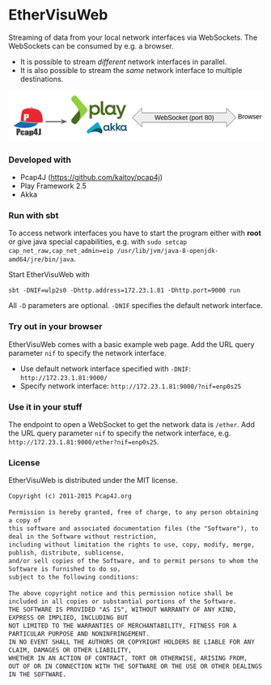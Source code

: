 # EtherVisuWeb

Streaming of data from your local network interfaces via WebSockets. The WebSockets can be consumed by e.g. a browser.
* It is possible to stream _different_ network interfaces in parallel.
* It is also possible to stream the _same_ network interface to multiple destinations.

![Schema](docs/schema.png)

### Developed with
* Pcap4J (https://github.com/kaitoy/pcap4j)
* Play Framework 2.5
* Akka

### Run with sbt

To access network interfaces you have to start the program either with **root** or give java special capabilities, e.g. with `sudo setcap cap_net_raw,cap_net_admin=eip /usr/lib/jvm/java-8-openjdk-amd64/jre/bin/java`.

Start EtherVisuWeb with

    sbt -DNIF=wlp2s0 -Dhttp.address=172.23.1.81 -Dhttp.port=9000 run

All `-D` parameters are optional. `-DNIF` specifies the default network interface. 

### Try out in your browser

EtherVisuWeb comes with a basic example web page. Add the URL query parameter `nif` to specify the network interface.

* Use default network interface specified with `-DNIF`: `http://172.23.1.81:9000/`
* Specify network interface: `http://172.23.1.81:9000/?nif=enp0s25`

### Use it in your stuff

The endpoint to open a WebSocket to get the network data is `/ether`. Add the URL query parameter `nif` to specify the network interface, e.g. `http://172.23.1.81:9000/ether?nif=enp0s25`.

### License

EtherVisuWeb is distributed under the MIT license.

    Copyright (c) 2011-2015 Pcap4J.org

    Permission is hereby granted, free of charge, to any person obtaining a copy of
    this software and associated documentation files (the "Software"), to deal in the Software without restriction,
    including without limitation the rights to use, copy, modify, merge, publish, distribute, sublicense,
    and/or sell copies of the Software, and to permit persons to whom the Software is furnished to do so,
    subject to the following conditions:

    The above copyright notice and this permission notice shall be included in all copies or substantial portions of the Software.
    THE SOFTWARE IS PROVIDED "AS IS", WITHOUT WARRANTY OF ANY KIND, EXPRESS OR IMPLIED, INCLUDING BUT
    NOT LIMITED TO THE WARRANTIES OF MERCHANTABILITY, FITNESS FOR A PARTICULAR PURPOSE AND NONINFRINGEMENT.
    IN NO EVENT SHALL THE AUTHORS OR COPYRIGHT HOLDERS BE LIABLE FOR ANY CLAIM, DAMAGES OR OTHER LIABILITY,
    WHETHER IN AN ACTION OF CONTRACT, TORT OR OTHERWISE, ARISING FROM,
    OUT OF OR IN CONNECTION WITH THE SOFTWARE OR THE USE OR OTHER DEALINGS IN THE SOFTWARE.
